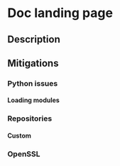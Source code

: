 # Doc landing page

## Description

## Mitigations

### Python issues

#### Loading modules

### Repositories

#### Custom

### OpenSSL







